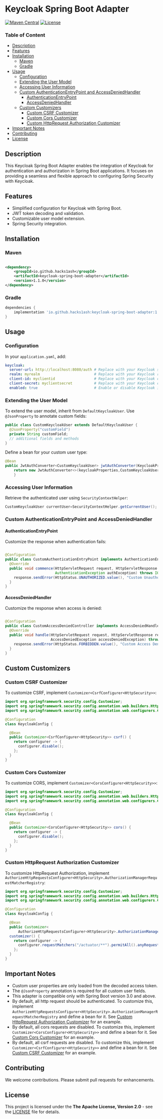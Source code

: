 # Keycloak Spring Boot Adapter

[![Maven Central](https://img.shields.io/maven-central/v/io.github.hacks1ash/keycloak-spring-boot-adapter.svg?label=Maven%20Central)](https://central.sonatype.com/search?smo=true&name=keycloak-spring-boot-adapter&namespace=io.github.hacks1ash)
[![License](https://img.shields.io/github/license/hacks1ash/keycloak-spring-boot-adapter.svg)](https://img.shields.io/github/license/hacks1ash/keycloak-spring-boot-adapter.svg)

### Table of Content

- [Description](#description)
- [Features](#features)
- [Installation](#installation)
    - [Maven](#maven)
    - [Gradle](#gradle)
- [Usage](#usage)
    - [Configuration](#configuration)
    - [Extending the User Model](#extending-the-user-model)
    - [Accessing User Information](#accessing-user-information)
    - [Custom AuthenticationEntryPoint and AccessDeniedHandler](#custom-authenticationentrypoint-and-accessdeniedhandler)
        - [AuthenticationEntryPoint](#authenticationentrypoint)
        - [AccessDeniedHandler](#accessdeniedhandler)
    - [Custom Customizers](#custom-customizers)
        - [Custom CSRF Customizer](#custom-csrf-customizer)
        - [Custom Cors Customizer](#custom-cors-customizer)
        - [Custom HttpRequest Authorization Customizer](#custom-httprequest-authorization-customizer)
- [Important Notes](#important-notes)
- [Contributing](#contributing)
- [License](#license)

## Description

This Keycloak Spring Boot Adapter enables the integration of Keycloak for authentication and authorization in Spring
Boot applications. It focuses on providing a seamless and flexible approach to configuring Spring Security with
Keycloak.

## Features

- Simplified configuration for Keycloak with Spring Boot.
- JWT token decoding and validation.
- Customizable user model extension.
- Spring Security integration.

## Installation

### Maven

```xml

<dependency>
    <groupId>io.github.hacks1ash</groupId>
    <artifactId>keycloak-spring-boot-adapter</artifactId>
    <version>1.1.0</version>
</dependency>
```

### Gradle

```groovy
dependencies {
    implementation 'io.github.hacks1ash:keycloak-spring-boot-adapter:1.1.0'
}
```

## Usage

### Configuration

In your `application.yaml`, add:

```yaml
keycloak:
  server-url: http://localhost:8080/auth # Replace with your Keycloak server URL
  realm: myrealm                         # Replace with your Keycloak realm
  client-id: myclientid                  # Replace with your Keycloak client ID
  client-secret: myclientsecret          # Replace with your Keycloak client secret
  enabled: true                          # Enable or disable Keycloak integration
```

### Extending the User Model

To extend the user model, inherit from `DefaultKeycloakUser`. Use `@JsonProperty` to annotate custom fields:

```java
public class CustomKeycloakUser extends DefaultKeycloakUser {
  @JsonProperty("customField")
  private String customField;
  // additional fields and methods
}
```

Define a bean for your custom user type:

```java
@Bean
public JwtAuthConverter<CustomKeycloakUser> jwtAuthConverter(KeycloakProperties keycloakProperties){
    return new JwtAuthConverter<>(keycloakProperties,CustomKeycloakUser.class);
    }
```

### Accessing User Information

Retrieve the authenticated user using `SecurityContextHelper`:

```java
CustomKeycloakUser currentUser=SecurityContextHelper.getCurrentUser();
```

### Custom AuthenticationEntryPoint and AccessDeniedHandler

#### AuthenticationEntryPoint

Customize the response when authentication fails:

```java

@Configuration
public class CustomAuthenticationEntryPoint implements AuthenticationEntryPoint {
  @Override
  public void commence(HttpServletRequest request, HttpServletResponse response,
                       AuthenticationException authException) throws IOException {
    response.sendError(HttpStatus.UNAUTHORIZED.value(), "Custom Unauthorized Message");
  }
}

```

#### AccessDeniedHandler

Customize the response when access is denied:

```java

@Configuration
public class CustomAccessDeniedController implements AccessDeniedHandler {
  @Override
  public void handle(HttpServletRequest request, HttpServletResponse response,
                     AccessDeniedException accessDeniedException) throws IOException {
    response.sendError(HttpStatus.FORBIDDEN.value(), "Custom Access Denied Message");
  }
}

```

## Custom Customizers

### Custom CSRF Customizer

To customize CSRF, implement `Customizer<CsrfConfigurer<HttpSecurity>>`:

```java
import org.springframework.security.config.Customizer;
import org.springframework.security.config.annotation.web.builders.HttpSecurity;
import org.springframework.security.config.annotation.web.configurers.CsrfConfigurer;

@Configuration
class KeycloakConfig {

  @Bean
  public Customizer<CsrfConfigurer<HttpSecurity>> csrf() {
    return configurer -> {
      configurer.disable();
    };
  }
}

```

### Custom Cors Customizer

To customize CORS, implement `Customizer<CorsConfigurer<HttpSecurity>>`:

```java
import org.springframework.security.config.Customizer;
import org.springframework.security.config.annotation.web.builders.HttpSecurity;
import org.springframework.security.config.annotation.web.configurers.CorsConfigurer;

@Configuration
class KeycloakConfig {

  @Bean
  public Customizer<CorsConfigurer<HttpSecurity>> cors() {
    return configurer -> {
      configurer.disable();
    };
  }
}

```

### Custom HttpRequest Authorization Customizer

To customize HttpRequest Authorization,
implement `AuthorizeHttpRequestsConfigurer<HttpSecurity>.AuthorizationManagerRequestMatcherRegistry`:

```java
import org.springframework.security.config.Customizer;
import org.springframework.security.config.annotation.web.builders.HttpSecurity;
import org.springframework.security.config.annotation.web.configurers.CorsConfigurer;

@Configuration
class KeycloakConfig {

  @Bean
  public Customizer<
      AuthorizeHttpRequestsConfigurer<HttpSecurity>.AuthorizationManagerRequestMatcherRegistry>
  customizer() {
    return configurer -> {
      configurer.requestMatchers("/actuator/**").permitAll().anyRequest().authenticated();
    };
  }
}

```

## Important Notes

- Custom user properties are only loaded from the decoded access token.
- The `@JsonProperty` annotation is required for all custom user fields.
- This adapter is compatible only with Spring Boot version 3.0 and above.
- By default, all http request should be authenticated. To customize this, implement
  `AuthorizeHttpRequestsConfigurer<HttpSecurity>.AuthorizationManagerRequestMatcherRegistry` and define a bean for it.
  See [Custom HttpRequest Authorization Customizer](#custom-httprequest-authorization-customizer) for an example.
- By default, all cors requests are disabled. To customize this, implement `Customizer<CorsConfigurer<HttpSecurity>>`
  and define a bean for it.
  See [Custom Cors Customizer](#custom-cors-customizer) for an example.
- By default, all csrf requests are disabled. To customize this, implement `Customizer<CsrfConfigurer<HttpSecurity>>`
  and define a bean for it.
  See [Custom CSRF Customizer](#custom-csrf-customizer) for an example.

## Contributing

We welcome contributions. Please submit pull requests for enhancements.

## License

This project is licensed under the **The Apache License, Version 2.0** - see
the [LICENSE](http://www.apache.org/licenses/LICENSE-2.0.txt) file for details.